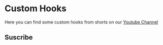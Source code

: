# Custom Hooks

Here you can find some custom hooks from shorts on our [Youtube Channel](https://www.youtube.com/@cheskodev)

## Suscribe


